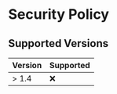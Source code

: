 # Security Policy

## Supported Versions

| Version | Supported          |
| ------- | ------------------ |
| > 1.4   | :x:                |
